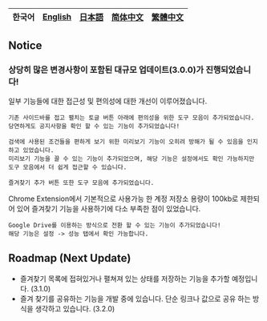 | **한국어** | [English](../en/notice.md) | [日本語](../ja/notice.md) | [简体中文](../zh_CN/notice.md) | [繁體中文](../zh_TW/notice.md) |
|---|---|---|---|---|

## Notice

### 상당히 많은 변경사항이 포함된 대규모 업데이트(3.0.0)가 진행되었습니다!

일부 기능들에 대한 접근성 및 편의성에 대한 개선이 이루어졌습니다.
```
기존 사이드바를 접고 펼치는 토글 버튼 아래에 편의성을 위한 도구 모음이 추가되었습니다.
당연하게도 공지사항을 확인 할 수 있는 기능이 추가되었습니다!

검색에 사용된 조건들을 편하게 보기 위한 미리보기 기능이 오히려 방해가 될 수 있음을 인지하고 있었습니다.
미리보기 기능을 끌 수 있는 기능이 추가되었으며, 해당 기능은 설정에서도 확인 가능하지만 도구 모음에서 더 쉽게 접근할 수 있습니다.

즐겨찾기 추가 버튼 또한 도구 모음에 추가되었습니다.
```

Chrome Extension에서 기본적으로 사용가능 한 계정 저장소 용량이 100kb로 제한되어 있어 즐겨찾기 기능을 사용하기에 다소 부족한 점이 있었습니다.
```
Google Drive를 이용하는 방식으로 전환 할 수 있는 기능이 추가되었습니다!
해당 기능은 설정 -> 성능 탭에서 확인 가능합니다.
```



## Roadmap (Next Update)

- 즐겨찾기 목록에 접혀있거나 펼쳐져 있는 상태를 저장하는 기능을 추가할 예정입니다. (3.1.0)
- 즐겨 찾기를 공유하는 기능을 개발 중에 있습니다. 단순 링크나 값으로 공유 하는 방식을 생각하고 있습니다. (3.2.0)

